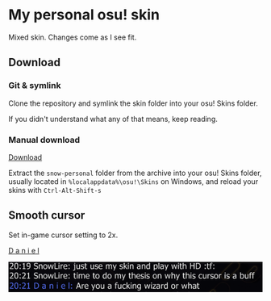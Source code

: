 # My personal osu! skin

Mixed skin. Changes come as I see fit.

## Download

### Git & symlink

Clone the repository and symlink the skin folder into your osu! Skins folder.

If you didn't understand what any of that means, keep reading.

### Manual download

[Download](https://github.com/SnowLire/snow-personal/archive/refs/heads/master.zip)

Extract the `snow-personal` folder from the archive into your osu! Skins folder, usually located in `%localappdata%\osu!\Skins` on Windows, and reload your skins with `Ctrl-Alt-Shift-s`

## Smooth cursor

Set in-game cursor setting to 2x.

[D a n i e l](https://osu.ppy.sh/users/9464550)

![Aimbuff](/github-assets/aimbuff.png)

